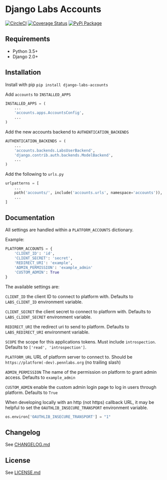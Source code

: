 # Django Labs Accounts

[![CircleCI](https://circleci.com/gh/pennlabs/django-labs-accounts.svg?style=shield)](https://circleci.com/gh/pennlabs/django-labs-accounts)
[![Coverage Status](https://coveralls.io/repos/github/pennlabs/django-labs-accounts/badge.svg?branch=master)](https://coveralls.io/github/pennlabs/django-labs-accounts?branch=master)
[![PyPi Package](https://img.shields.io/pypi/v/django-labs-accounts.svg)](https://pypi.org/project/django-labs-accounts/)

## Requirements

* Python 3.5+
* Django 2.0+

## Installation

Install with pip `pip install django-labs-accounts`

Add `accounts` to `INSTALLED_APPS`

```python
INSTALLED_APPS = (
    ...
    'accounts.apps.AccountsConfig',
    ...
)
```

Add the new accounts backend to `AUTHENTICATION_BACKENDS`

```python
AUTHENTICATION_BACKENDS = (
    ...
    'accounts.backends.LabsUserBackend',
    'django.contrib.auth.backends.ModelBackend',
    ...
)
```

Add the following to `urls.py`

```python
urlpatterns = [
    ...
    path('accounts/', include('accounts.urls', namespace='accounts')),
    ...
]
```

## Documentation

All settings are handled within a `PLATFORM_ACCOUNTS` dictionary.

Example:

```python
PLATFORM_ACCOUNTS = {
    'CLIENT_ID': 'id',
    'CLIENT_SECRET': 'secret',
    'REDIRECT_URI': 'example',
    'ADMIN_PERMISSION': 'example_admin'
    'CUSTOM_ADMIN': True
}
```

The available settings are:

`CLIENT_ID` the client ID to connect to platform with. Defaults to `LABS_CLIENT_ID` environment variable.

`CLIENT_SECRET` the client secret to connect to platform with. Defaults to `LABS_CLIENT_SECRET` environment variable.

`REDIRECT_URI` the redirect uri to send to platform. Defaults to `LABS_REDIRECT_URI` environment variable.

`SCOPE` the scope for this applications tokens. Must include `introspection`. Defaults to `['read', 'introspection']`.

`PLATFORM_URL` URL of platform server to connect to. Should be `https://platform(-dev).pennlabs.org` (no trailing slash)

`ADMIN_PERMISSION` The name of the permission on platform to grant admin access. Defaults to `example_admin`

`CUSTOM_ADMIN` enable the custom admin login page to log in users through platform. Defaults to `True`

When developing locally with an http (not https) callback URL, it may be helpful to set the `OAUTHLIB_INSECURE_TRANSPORT` environment variable.

```python
os.environ['OAUTHLIB_INSECURE_TRANSPORT'] = "1"
```

## Changelog

See [CHANGELOG.md](https://github.com/pennlabs/django-labs-accounts/blob/master/CHANGELOG.md)

## License

See [LICENSE.md](https://github.com/pennlabs/django-labs-accounts/blob/master/LICENSE.md)
